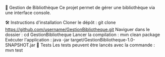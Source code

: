 📘 Gestion de Bibliothèque
Ce projet permet de gérer une bibliothèque via une interface console.

🛠️ Instructions d'installation
Cloner le dépôt : git clone https://github.com/username/GestionBibliotheque.git
Naviguer dans le dossier : cd GestionBibliotheque
Lancer la compilation : mvn clean package
Exécuter l'application : java -jar target/GestionBibliotheque-1.0-SNAPSHOT.jar
🧪 Tests
Les tests peuvent être lancés avec la commande :
mvn test
